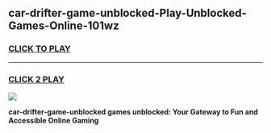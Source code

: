 
## car-drifter-game-unblocked-Play-Unblocked-Games-Online-101wz
<h3>
<a href="https://premium76.site?title=car-drifter-game-unblocked&ref=24A">CLICK TO PLAY</a></h3>
<hr>

<h3>
<a href="https://premium76.site?title=car-drifter-game-unblocked&ref=24A">CLICK 2 PLAY</a>
  
</h3>

<a href="https://premium76.site?title=car-drifter-game-unblocked&ref=24A"><img src="https://clearcache.store/games.png"></a>


**car-drifter-game-unblocked games unblocked: Your Gateway to Fun and Accessible Online Gaming**
